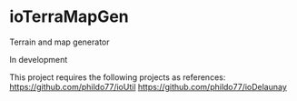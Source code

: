 # ioTerraMapGen
Terrain and map generator

In development

This project requires the following projects as references:
https://github.com/phildo77/ioUtil
https://github.com/phildo77/ioDelaunay
